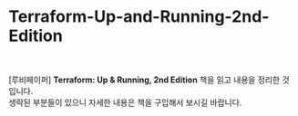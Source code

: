 # Terraform-Up-and-Running-2nd-Edition

<br>

[루비페이퍼] **Terraform: Up & Running, 2nd Edition** 책을 읽고 내용을 정리한 것입니다.  
생략된 부분들이 있으니 자세한 내용은 책을 구입해서 보시길 바랍니다.
